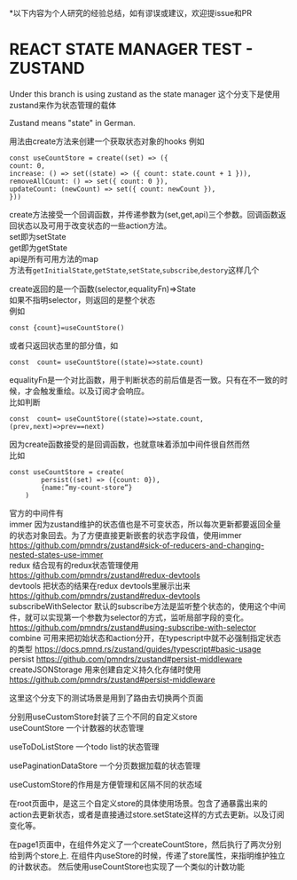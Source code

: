 *以下内容为个人研究的经验总结，如有谬误或建议，欢迎提issue和PR
# REACT STATE MANAGER TEST - ZUSTAND

Under this branch is using zustand as the state manager
这个分支下是使用zustand来作为状态管理的载体

Zustand means "state" in German.

用法由create方法来创建一个获取状态对象的hooks
例如  
```
const useCountStore = create((set) => ({
count: 0,
increase: () => set((state) => ({ count: state.count + 1 })),
removeAllCount: () => set({ count: 0 }),
updateCount: (newCount) => set({ count: newCount }),
}))
```

create方法接受一个回调函数，并传递参数为(set,get,api)三个参数。回调函数返回状态以及可用于改变状态的一些action方法。  
set即为setState  
get即为getState  
api是所有可用方法的map  
方法有`getInitialState`,`getState`,`setState`,`subscribe`,`destory`这样几个


create返回的是一个函数(selector,equalityFn)=>State  
如果不指明selector，则返回的是整个状态  
例如 
``` 
const {count}=useCountStore()  
```
或者只返回状态里的部分值，如  
```
const  count= useCountStore((state)=>state.count) 
```
equalityFn是一个对比函数，用于判断状态的前后值是否一致。只有在不一致的时候，才会触发重绘。以及订阅才会响应。  
比如判断  
```
const  count= useCountStore((state)=>state.count,(prev,next)=>prev==next) 
```

因为create函数接受的是回调函数，也就意味着添加中间件很自然而然  
比如  
```
const useCountStore = create(
        persist((set) => ({count: 0}),
        {name:”my-count-store”}
    )
```
官方的中间件有  
immer 因为zustand维护的状态值也是不可变状态，所以每次更新都要返回全量的状态对象回去。为了方便直接更新嵌套的状态字段值，使用immer https://github.com/pmndrs/zustand#sick-of-reducers-and-changing-nested-states-use-immer  
redux 结合现有的redux状态管理使用 https://github.com/pmndrs/zustand#redux-devtools  
devtools  把状态的结果在redux devtools里展示出来 https://github.com/pmndrs/zustand#redux-devtools  
subscribeWithSelector 默认的subscribe方法是监听整个状态的，使用这个中间件，就可以实现第一个参数为selector的方式，监听局部字段的变化。 https://github.com/pmndrs/zustand#using-subscribe-with-selector  
combine 可用来把初始状态和action分开，在typescript中就不必强制指定状态的类型 https://docs.pmnd.rs/zustand/guides/typescript#basic-usage  
persist https://github.com/pmndrs/zustand#persist-middleware  
createJSONStorage 用来创建自定义持久化存储时使用 https://github.com/pmndrs/zustand#persist-middleware  





这里这个分支下的测试场景是用到了路由去切换两个页面


分别用useCustomStore封装了三个不同的自定义store  
useCountStore
一个计数器的状态管理

useToDoListStore
一个todo list的状态管理

usePaginationDataStore
一个分页数据加载的状态管理

useCustomStore的作用是方便管理和区隔不同的状态域

在root页面中，是这三个自定义store的具体使用场景。包含了通暴露出来的action去更新状态，或者是直接通过store.setState这样的方式去更新。以及订阅变化等。


在page1页面中，在组件外定义了一个createCountStore，然后执行了两次分别给到两个store上. 在组件内useStore的时候，传递了store属性，来指明维护独立的计数状态。
然后使用useCountStore也实现了一个类似的计数功能